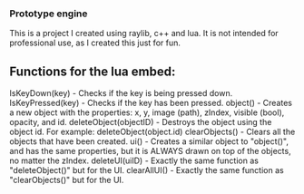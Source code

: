 ### Prototype engine

This is a project I created using raylib, c++ and lua. It is not intended for professional use, as I created this just for fun.

## Functions for the lua embed:

IsKeyDown(key) - Checks if the key is being pressed down. 
IsKeyPressed(key) - Checks if the key has been pressed.
object() - Creates a new object with the properties: x, y, image (path), zIndex, visible (bool), opacity, and id.
deleteObject(objectID) - Destroys the object using the object id. For example: deleteObject(object.id)
clearObjects() - Clears all the objects that have been created.
ui() - Creates a similar object to "object()", and has the same properties, but it is ALWAYS drawn on top of the objects, no matter the zIndex.
deleteUI(uiID) - Exactly the same function as "deleteObject()" but for the UI.
clearAllUI() - Exactly the same function as "clearObjects()" but for the UI.
